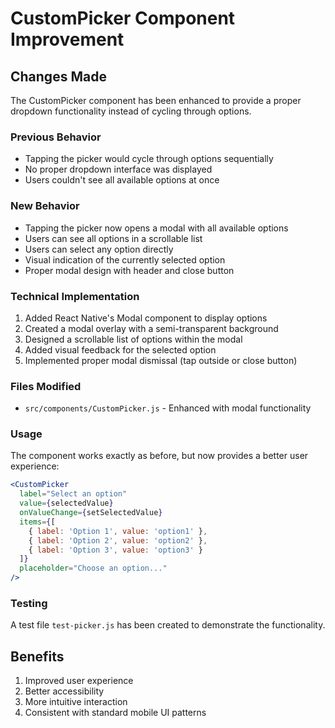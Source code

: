 # CustomPicker Component Improvement

## Changes Made

The CustomPicker component has been enhanced to provide a proper dropdown functionality instead of cycling through options. 

### Previous Behavior
- Tapping the picker would cycle through options sequentially
- No proper dropdown interface was displayed
- Users couldn't see all available options at once

### New Behavior
- Tapping the picker now opens a modal with all available options
- Users can see all options in a scrollable list
- Users can select any option directly
- Visual indication of the currently selected option
- Proper modal design with header and close button

### Technical Implementation

1. Added React Native's Modal component to display options
2. Created a modal overlay with a semi-transparent background
3. Designed a scrollable list of options within the modal
4. Added visual feedback for the selected option
5. Implemented proper modal dismissal (tap outside or close button)

### Files Modified
- `src/components/CustomPicker.js` - Enhanced with modal functionality

### Usage
The component works exactly as before, but now provides a better user experience:

```jsx
<CustomPicker
  label="Select an option"
  value={selectedValue}
  onValueChange={setSelectedValue}
  items={[
    { label: 'Option 1', value: 'option1' },
    { label: 'Option 2', value: 'option2' },
    { label: 'Option 3', value: 'option3' }
  ]}
  placeholder="Choose an option..."
/>
```

### Testing
A test file `test-picker.js` has been created to demonstrate the functionality.

## Benefits
1. Improved user experience
2. Better accessibility
3. More intuitive interaction
4. Consistent with standard mobile UI patterns